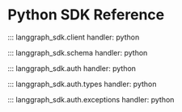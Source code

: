 # Python SDK Reference

::: langgraph_sdk.client
    handler: python


::: langgraph_sdk.schema
    handler: python

::: langgraph_sdk.auth
    handler: python

::: langgraph_sdk.auth.types
    handler: python

::: langgraph_sdk.auth.exceptions
    handler: python